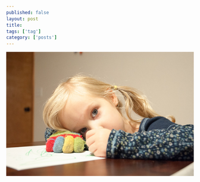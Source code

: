 ```yaml
---
published: false
layout: post
title: 
tags: ['tag']
category: ['posts']
---
```


![Watching](/media/2012/20120927-6780-600px.jpg)

